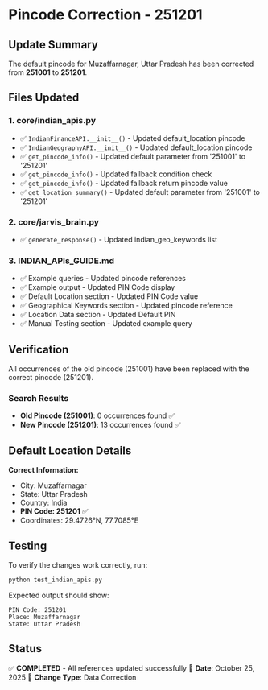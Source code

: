 # Pincode Correction - 251201

## Update Summary

The default pincode for Muzaffarnagar, Uttar Pradesh has been corrected from **251001** to **251201**.

## Files Updated

### 1. core/indian_apis.py
- ✅ `IndianFinanceAPI.__init__()` - Updated default_location pincode
- ✅ `IndianGeographyAPI.__init__()` - Updated default_location pincode
- ✅ `get_pincode_info()` - Updated default parameter from '251001' to '251201'
- ✅ `get_pincode_info()` - Updated fallback condition check
- ✅ `get_pincode_info()` - Updated fallback return pincode value
- ✅ `get_location_summary()` - Updated default parameter from '251001' to '251201'

### 2. core/jarvis_brain.py
- ✅ `generate_response()` - Updated indian_geo_keywords list

### 3. INDIAN_APIs_GUIDE.md
- ✅ Example queries - Updated pincode references
- ✅ Example output - Updated PIN Code display
- ✅ Default Location section - Updated PIN Code value
- ✅ Geographical Keywords section - Updated pincode reference
- ✅ Location Data section - Updated Default PIN
- ✅ Manual Testing section - Updated example query

## Verification

All occurrences of the old pincode (251001) have been replaced with the correct pincode (251201).

### Search Results
- **Old Pincode (251001)**: 0 occurrences found ✅
- **New Pincode (251201)**: 13 occurrences found ✅

## Default Location Details

**Correct Information:**
- City: Muzaffarnagar
- State: Uttar Pradesh
- Country: India
- **PIN Code: 251201** ✅
- Coordinates: 29.4726°N, 77.7085°E

## Testing

To verify the changes work correctly, run:

```bash
python test_indian_apis.py
```

Expected output should show:
```
PIN Code: 251201
Place: Muzaffarnagar
State: Uttar Pradesh
```

## Status

✅ **COMPLETED** - All references updated successfully
📅 **Date**: October 25, 2025
🔧 **Change Type**: Data Correction

